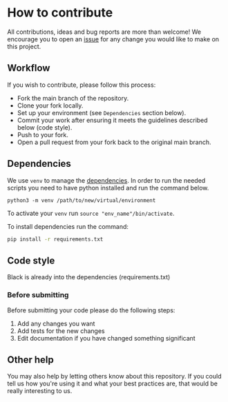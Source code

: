# How to contribute

All contributions, ideas and bug reports are more than welcome! 
We encourage you to open an [issue](https://github.com/stavrostheocharis/auto-streamlit/issues) for any change you would like to make on this project.

## Workflow

If you wish to contribute, please follow this process:

* Fork the main branch of the repository.
* Clone your fork locally.
* Set up your environment (see `Dependencies` section below).
* Commit your work after ensuring it meets the guidelines described below (code style).
* Push to your fork.
* Open a pull request from your fork back to the original main branch.

## Dependencies

We use `venv` to manage the [dependencies](https://docs.python.org/3/library/venv.html).
In order to run the needed scripts you need to have python installed and run the command below.

```
python3 -m venv /path/to/new/virtual/environment
```

To activate your `venv` run `source "env_name"/bin/activate`.

To install dependencies run the command:

```bash
pip install -r requirements.txt
```

## Code style

Black is already into the dependencies (requirements.txt)


### Before submitting

Before submitting your code please do the following steps:

1. Add any changes you want
1. Add tests for the new changes
1. Edit documentation if you have changed something significant


## Other help

You may also help by letting others know about this repository.
If you could tell us how you're using it and what your best practices are, that would be really interesting to us.
